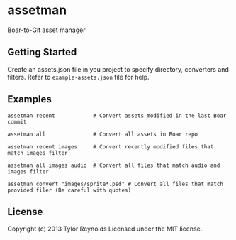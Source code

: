 # assetman

Boar-to-Git asset manager

## Getting Started
<!-- Install the module with: `npm install -g assetman` (Not actually in the npm repo yet). -->

Create an assets.json file in you project to specify directory, converters and
filters. Refer to `example-assets.json` file for help.

## Examples

```
assetman recent            # Convert assets modified in the last Boar commit

assetman all               # Convert all assets in Boar repo

assetman recent images     # Convert recently modified files that match images filter

assetman all images audio  # Convert all files that match audio and images filter

assetman convert "images/sprite*.psd" # Convert all files that match provided filer (Be careful with quotes)
```

## License
Copyright (c) 2013 Tylor Reynolds
Licensed under the MIT license.
